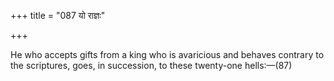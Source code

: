 +++
title = "087 यो राज्ञः"

+++

He who accepts gifts from a king who is avaricious and behaves contrary to the scriptures, goes, in succession, to these twenty-one hells:—(87)